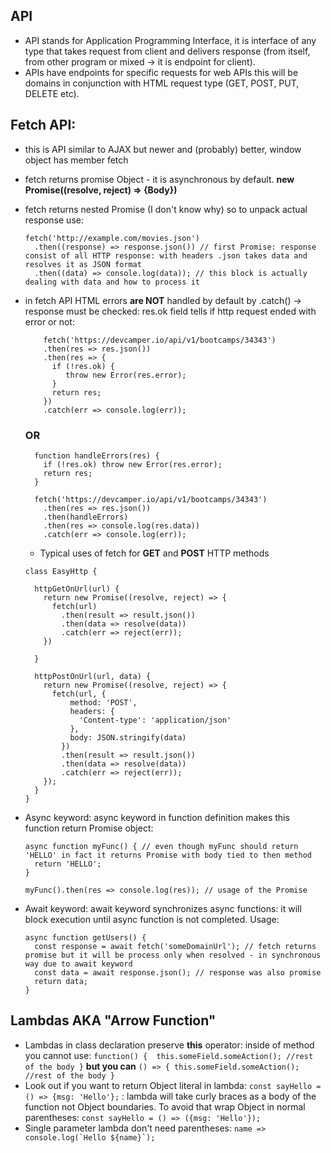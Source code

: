 ## API
- API stands for Application Programming Interface, it is interface of any type that takes request from client and delivers response (from itself, from other program or mixed -> it is endpoint for client).
- APIs have endpoints for specific requests for web APIs this will be domains in conjunction with HTML request type (GET, POST, PUT, DELETE etc).

## Fetch API: 
- this is API similar to AJAX but newer and (probably) better, window object has member fetch
- fetch returns promise Object - it is asynchronous by default. **new Promise((resolve, reject) => {Body})**
- fetch returns nested Promise (I don't know why) so to unpack actual response use:
  ```
  fetch('http://example.com/movies.json')
    .then((response) => response.json()) // first Promise: response consist of all HTTP response: with headers .json takes data and resolves it as JSON format
    .then((data) => console.log(data)); // this block is actually dealing with data and how to process it
  ```
- in fetch API HTML errors **are NOT** handled by default by .catch() -> response must be checked: res.ok field tells if http request ended with error or not: 
  ```
      fetch('https://devcamper.io/api/v1/bootcamps/34343')
      .then(res => res.json())
      .then(res => {
        if (!res.ok) {
           throw new Error(res.error);
        }
        return res;
      })
      .catch(err => console.log(err));
  ```
  ### OR
  ```
    function handleErrors(res) {
      if (!res.ok) throw new Error(res.error);
      return res;
    }
     
    fetch('https://devcamper.io/api/v1/bootcamps/34343')
      .then(res => res.json())
      .then(handleErrors)
      .then(res => console.log(res.data))
      .catch(err => console.log(err));
   ```  

   - Typical uses of fetch for **GET** and **POST** HTTP methods
  ```
  class EasyHttp {

    httpGetOnUrl(url) {
      return new Promise((resolve, reject) => {
        fetch(url)
          .then(result => result.json())
          .then(data => resolve(data))
          .catch(err => reject(err));
      })
        
    }

    httpPostOnUrl(url, data) {
      return new Promise((resolve, reject) => {
        fetch(url, {
            method: 'POST',
            headers: {
              'Content-type': 'application/json'
            },
            body: JSON.stringify(data)
          })
          .then(result => result.json())
          .then(data => resolve(data))
          .catch(err => reject(err));
      });
    }
  }
  ```
- Async keyword: async keyword in function definition makes this function return Promise object:
  ```
  async function myFunc() { // even though myFunc should return 'HELLO' in fact it returns Promise with body tied to then method
    return 'HELLO';
  }

  myFunc().then(res => console.log(res)); // usage of the Promise
  ```
- Await keyword: await keyword synchronizes async functions: it will block execution until async function is not completed. Usage: 
  ```
  async function getUsers() {
    const response = await fetch('someDomainUrl'); // fetch returns promise but it will be process only when resolved - in synchronous way due to await keyword
    const data = await response.json(); // response was also promise
    return data;
  }
  ```
## Lambdas AKA "Arrow Function"

- Lambdas in class declaration preserve **this** operator: inside of method you cannot use:
  `
  function() { 
    this.someField.someAction();
    //rest of the body
  }
  `
  **but you can** 
  `
  () => {
    this.someField.someAction();
    //rest of the body
  }
  `
- Look out if you want to return Object literal in lambda: 
  `const sayHello = () => {msg: 'Hello'};` : lambda will take curly braces as a body of the function not Object boundaries. To avoid that wrap Object in normal parentheses: `const sayHello = () => ({msg: 'Hello'});`
- Single parameter lambda don't need parentheses: ```name => console.log(`Hello ${name}`);```
